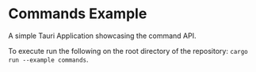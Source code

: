 # Commands Example

A simple Tauri Application showcasing the command API.

To execute run the following on the root directory of the repository: `cargo run --example commands`.
